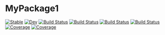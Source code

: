 # MyPackage1

[![Stable](https://img.shields.io/badge/docs-stable-blue.svg)](https://sandeshkatakam.github.io/MyPackage1.jl/stable)
[![Dev](https://img.shields.io/badge/docs-dev-blue.svg)](https://sandeshkatakam.github.io/MyPackage1.jl/dev)
[![Build Status](https://github.com/sandeshkatakam/MyPackage1.jl/actions/workflows/CI.yml/badge.svg?branch=master)](https://github.com/sandeshkatakam/MyPackage1.jl/actions/workflows/CI.yml?query=branch%3Amaster)
[![Build Status](https://travis-ci.com/sandeshkatakam/MyPackage1.jl.svg?branch=master)](https://travis-ci.com/sandeshkatakam/MyPackage1.jl)
[![Build Status](https://ci.appveyor.com/api/projects/status/github/sandeshkatakam/MyPackage1.jl?svg=true)](https://ci.appveyor.com/project/sandeshkatakam/MyPackage1-jl)
[![Build Status](https://api.cirrus-ci.com/github/sandeshkatakam/MyPackage1.jl.svg)](https://cirrus-ci.com/github/sandeshkatakam/MyPackage1.jl)
[![Coverage](https://codecov.io/gh/sandeshkatakam/MyPackage1.jl/branch/master/graph/badge.svg)](https://codecov.io/gh/sandeshkatakam/MyPackage1.jl)
[![Coverage](https://coveralls.io/repos/github/sandeshkatakam/MyPackage1.jl/badge.svg?branch=master)](https://coveralls.io/github/sandeshkatakam/MyPackage1.jl?branch=master)
